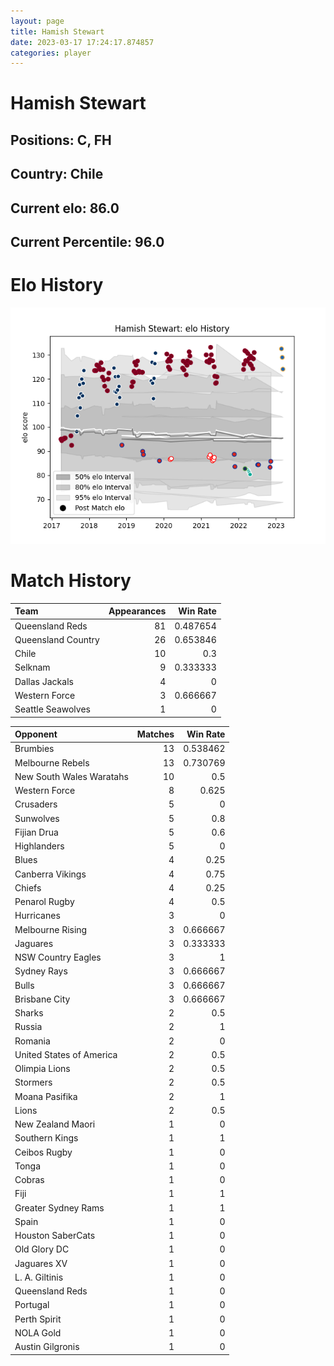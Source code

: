 ```yaml
---  
layout: page  
title: Hamish Stewart  
date: 2023-03-17 17:24:17.874857  
categories: player  
---
```

# Hamish Stewart

## Positions: C, FH

## Country: Chile

## Current elo: 86.0

## Current Percentile: 96.0

# Elo History


![elo history](history_HamishStewart.png)
# Match History


| Team               |   Appearances |   Win Rate |
|:-------------------|--------------:|-----------:|
| Queensland Reds    |            81 |   0.487654 |
| Queensland Country |            26 |   0.653846 |
| Chile              |            10 |   0.3      |
| Selknam            |             9 |   0.333333 |
| Dallas Jackals     |             4 |   0        |
| Western Force      |             3 |   0.666667 |
| Seattle Seawolves  |             1 |   0        |

| Opponent                 |   Matches |   Win Rate |
|:-------------------------|----------:|-----------:|
| Brumbies                 |        13 |   0.538462 |
| Melbourne Rebels         |        13 |   0.730769 |
| New South Wales Waratahs |        10 |   0.5      |
| Western Force            |         8 |   0.625    |
| Crusaders                |         5 |   0        |
| Sunwolves                |         5 |   0.8      |
| Fijian Drua              |         5 |   0.6      |
| Highlanders              |         5 |   0        |
| Blues                    |         4 |   0.25     |
| Canberra Vikings         |         4 |   0.75     |
| Chiefs                   |         4 |   0.25     |
| Penarol Rugby            |         4 |   0.5      |
| Hurricanes               |         3 |   0        |
| Melbourne Rising         |         3 |   0.666667 |
| Jaguares                 |         3 |   0.333333 |
| NSW Country Eagles       |         3 |   1        |
| Sydney Rays              |         3 |   0.666667 |
| Bulls                    |         3 |   0.666667 |
| Brisbane City            |         3 |   0.666667 |
| Sharks                   |         2 |   0.5      |
| Russia                   |         2 |   1        |
| Romania                  |         2 |   0        |
| United States of America |         2 |   0.5      |
| Olimpia Lions            |         2 |   0.5      |
| Stormers                 |         2 |   0.5      |
| Moana Pasifika           |         2 |   1        |
| Lions                    |         2 |   0.5      |
| New Zealand Maori        |         1 |   0        |
| Southern Kings           |         1 |   1        |
| Ceibos Rugby             |         1 |   0        |
| Tonga                    |         1 |   0        |
| Cobras                   |         1 |   0        |
| Fiji                     |         1 |   1        |
| Greater Sydney Rams      |         1 |   1        |
| Spain                    |         1 |   0        |
| Houston SaberCats        |         1 |   0        |
| Old Glory DC             |         1 |   0        |
| Jaguares XV              |         1 |   0        |
| L. A. Giltinis           |         1 |   0        |
| Queensland Reds          |         1 |   0        |
| Portugal                 |         1 |   0        |
| Perth Spirit             |         1 |   0        |
| NOLA Gold                |         1 |   0        |
| Austin Gilgronis         |         1 |   0        |